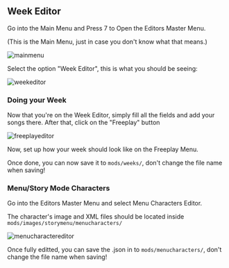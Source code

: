 ## Week Editor
Go into the Main Menu and Press 7 to Open the Editors Master Menu.

(This is the Main Menu, just in case you don't know what that means.)

![mainmenu](arts/screenshorts/mainmenu.png)

Select the option "Week Editor", this is what you should be seeing:

![weekeditor](arts/screenshorts/weekeditor.png)

### Doing your Week
Now that you're on the Week Editor, simply fill all the fields and add your songs there.
After that, click on the "Freeplay" button

![freeplayeditor](arts/screenshorts/freeplayeditor.png)

Now, set up how your week should look like on the Freeplay Menu.

Once done, you can now save it to ``mods/weeks/``, don't change the file name when saving!

### Menu/Story Mode Characters
Go into the Editors Master Menu and select Menu Characters Editor.

The character's image and XML files should be located inside ``mods/images/storymenu/menucharacters/``

![menucharactereditor](arts/screenshorts/menucharactereditor.png)

Once fully editted, you can save the .json in to ``mods/menucharacters/``, don't change the file name when saving!